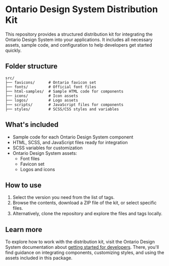 # Ontario Design System Distribution Kit

This repository provides a structured distribution kit for integrating the Ontario Design System into your applications. It includes all necessary assets, sample code, and configuration to help developers get started quickly.

## Folder structure

```
src/
├── favicons/      # Ontario favicon set
├── fonts/         # Official font files
├── html-samples/  # Sample HTML code for components
├── icons/         # Icon assets
├── logos/         # Logo assets
├── scripts/       # JavaScript files for components
├── styles/        # SCSS/CSS styles and variables
```

## What's included

- Sample code for each Ontario Design System component
- HTML, SCSS, and JavaScript files ready for integration
- SCSS variables for customization
- Ontario Design System assets:
  - Font files
  - Favicon set
  - Logos and icons

## How to use

1. Select the version you need from the list of tags.
2. Browse the contents, download a ZIP file of the kit, or select specific files.
3. Alternatively, clone the repository and explore the files and tags locally.

## Learn more

To explore how to work with the distribution kit, visit the Ontario Design System documentation about [getting started for developers](https://designsystem.ontario.ca/docs/documentation/develop/for-developers.html). There, you'll find guidance on integrating components, customizing styles, and using the assets included in this package.